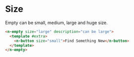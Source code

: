 # Size

Empty can be small, medium, large and huge size.

```html
<n-empty size="large" description="can be large">
  <template #extra>
    <n-button size="small">Find Something New</n-button>
  </template>
</n-empty>
```
